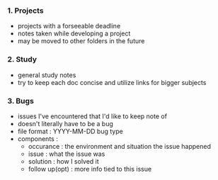 
### 1. Projects
- projects with a forseeable deadline
- notes taken while developing a project
- may be moved to other folders in the future

### 2. Study
- general study notes
- try to keep each doc concise and utilize links for bigger subjects

### 3. Bugs
- issues I've encountered that I'd like to keep note of
- doesn't literally have to be a bug
- file format : YYYY-MM-DD bug type 
- components :
	- occurance : the environment and situation the issue happened
	- issue : what the issue was
	- solution : how I solved it
	- follow up(opt) : more info tied to this issue